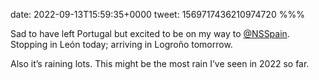 date: 2022-09-13T15:59:35+0000
tweet: 1569717436210974720
%%%

Sad to have left Portugal but excited to be on my way to [@NSSpain](https://twitter.com/NSSpain). Stopping in León today; arriving in Logroño tomorrow.

Also it’s raining lots. This might be the most rain I’ve seen in 2022 so far.
